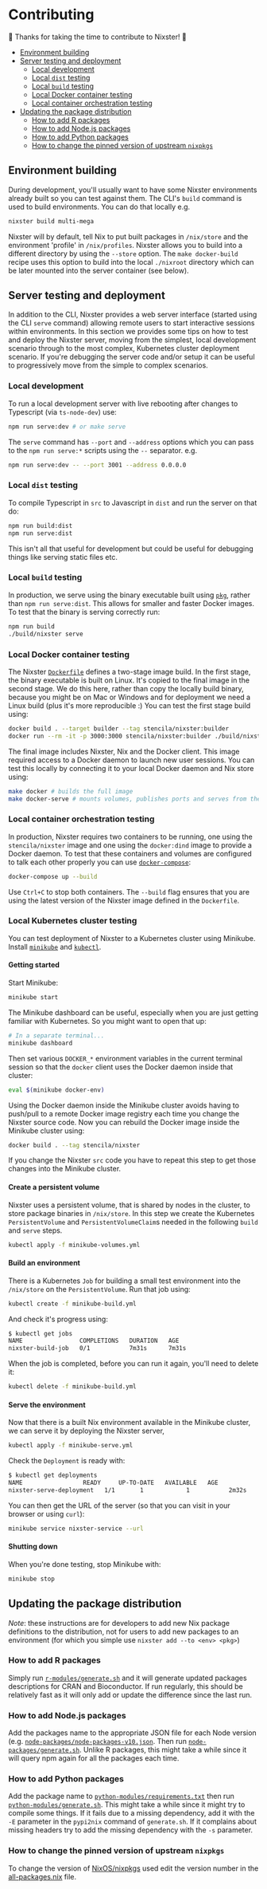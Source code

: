 # Contributing

🎉 Thanks for taking the time to contribute to Nixster! 🎉

<!-- Automatically generated TOC. Don't edit, `make docs` instead>

<!-- toc -->

- [Environment building](#environment-building)
- [Server testing and deployment](#server-testing-and-deployment)
  * [Local development](#local-development)
  * [Local `dist` testing](#local-dist-testing)
  * [Local `build` testing](#local-build-testing)
  * [Local Docker container testing](#local-docker-container-testing)
  * [Local container orchestration testing](#local-container-orchestration-testing)
- [Updating the package distribution](#updating-the-package-distribution)
  * [How to add R packages](#how-to-add-r-packages)
  * [How to add Node.js packages](#how-to-add-nodejs-packages)
  * [How to add Python packages](#how-to-add-python-packages)
  * [How to change the pinned version of upstream `nixpkgs`](#how-to-change-the-pinned-version-of-upstream-nixpkgs)

<!-- tocstop -->

## Environment building

During development, you'll usually want to have some Nixster environments already built so you can test against them. The CLI's `build` command is used to build environments. You can do that locally e.g.

```bash
nixster build multi-mega
```

Nixster will by default, tell Nix to put built packages in `/nix/store` and the environment 'profile' in `/nix/profiles`.  Nixster allows you to build into a different directory by using the `--store` option. The `make docker-build` recipe uses this option to build into the local `./nixroot` directory which can be later mounted into the server container (see below). 


## Server testing and deployment

In addition to the CLI, Nixster provides a web server interface (started using the CLI `serve` command) allowing remote users to start interactive sessions within environments. In this section we provides some tips on how to test and deploy the Nixster server, moving from the simplest, local development scenario through to the most complex, Kubernetes cluster deployment scenario. If you're debugging the server code and/or setup it can be useful to progressively move from the simple to complex scenarios.

### Local development

To run a local development server with live rebooting after changes to Typescript (via `ts-node-dev`) use:

```bash
npm run serve:dev # or make serve
```

The `serve` command has `--port` and `--address` options which you can pass to the `npm run serve:*` scripts using the `--` separator. e.g.

```bash
npm run serve:dev -- --port 3001 --address 0.0.0.0
```

### Local `dist` testing

To compile Typescript in `src` to Javascript in `dist` and run the server on that do:

```bash
npm run build:dist
npm run serve:dist
```

This isn't all that useful for development but could be useful for debugging things like serving static files etc.

### Local `build` testing

In production, we serve using the binary executable built using [`pkg`](https://github.com/zeit/pkg), rather than `npm run serve:dist`. This allows for smaller and faster Docker images. To test that the binary is serving correctly run:

```bash
npm run build
./build/nixster serve
```

### Local Docker container testing

The Nixster [`Dockerfile`](Dockerfile) defines a two-stage image build. In the first stage, the binary executable is built on Linux. It's copied to the final image in the second stage. We do this here, rather than copy the locally build binary, because you might be on Mac or Windows and for deployment we need a Linux build (plus it's more reproducible :) You can test the first stage build using:

```bash
docker build . --target builder --tag stencila/nixster:builder
docker run --rm -it -p 3000:3000 stencila/nixster:builder ./build/nixster serve --port 3000
```

The final image includes Nixster, Nix and the Docker client. This image required access to a Docker daemon to launch new user sessions. You can test this locally by connecting it to your local Docker daemon and Nix store using:

```bash
make docker # builds the full image
make docker-serve # mounts volumes, publishes ports and serves from the image
```

### Local container orchestration testing

In production, Nixster requires two containers to be running, one using the `stencila/nixster` image and one using the `docker:dind` image to provide a Docker daemon. To test that these containers and volumes are configured to talk each other properly you can use [`docker-compose`](https://docs.docker.com/compose/):

```bash
docker-compose up --build
```

Use `Ctrl+C` to stop both containers. The `--build` flag ensures that you are using the latest version of the Nixster image defined in the `Dockerfile`.

### Local Kubernetes cluster testing

You can test deployment of Nixster to a Kubernetes cluster using Minikube. Install [`minikube`](https://kubernetes.io/docs/tasks/tools/install-minikube/) and [`kubectl`](https://kubernetes.io/docs/tasks/tools/install-kubectl/).

#### Getting started

Start Minikube:

```bash
minikube start
```

The Minikube dashboard can be useful, especially when you are just getting familiar with Kubernetes. So you might want to open that up:

```bash
# In a separate terminal...
minikube dashboard
```

Then set various `DOCKER_*` environment variables in the current terminal session so that the `docker` client uses the Docker daemon inside that cluster:

```bash
eval $(minikube docker-env)
```

Using the Docker daemon inside the Minikube cluster avoids having to push/pull to a remote Docker image registry each time you change the Nixster source code. Now you can rebuild the Docker image inside the Minikube cluster using:

```bash
docker build . --tag stencila/nixster
```

If you change the Nixster `src` code you have to repeat this step to get those changes into the Minikube cluster.

#### Create a persistent volume

Nixster uses a persistent volume, that is shared by nodes in the cluster, to store package binaries in `/nix/store`. In this step we create the Kubernetes `PersistentVolume` and `PersistentVolumeClaim`s needed in the following `build` and `serve` steps.

```bash
kubectl apply -f minikube-volumes.yml
```

#### Build an environment

There is a Kubernetes `Job` for building a small test environment into the `/nix/store` on the `PersistentVolume`. Run that job using:

```bash
kubectl create -f minikube-build.yml
```

And check it's progress using:

```bash
$ kubectl get jobs
NAME                COMPLETIONS   DURATION   AGE
nixster-build-job   0/1           7m31s      7m31s
```

When the job is completed, before you can run it again, you'll need to delete it:

```bash
kubectl delete -f minikube-build.yml
```

#### Serve the environment

Now that there is a built Nix environment available in the Minikube cluster, we can serve it by deploying the Nixster server,

```bash
kubectl apply -f minikube-serve.yml
```

Check the `Deployment` is ready with:

```bash
$ kubectl get deployments
NAME                 READY     UP-TO-DATE   AVAILABLE   AGE
nixster-serve-deployment   1/1       1            1           2m32s
```

You can then get the URL of the server (so that you can visit in your browser or using `curl`):

```bash
minikube service nixster-service --url
```

#### Shutting down

When you're done testing, stop Minikube with:

```bash
minikube stop
```

## Updating the package distribution

*Note*: these instructions are for developers to add new Nix package definitions to the distribution, not for users to add new packages to an environment (for which you simple use `nixster add --to <env> <pkg>`)

### How to add R packages

Simply run [`r-modules/generate.sh`](nix/pkgs/development/r-modules/generate.sh) and it will generate updated packages descriptions for CRAN and Bioconductor. If run regularly, this should be relatively fast as it will only add or update the difference since the last run.

### How to add Node.js packages

Add the packages name to the appropriate JSON file for each Node version (e.g. [`node-packages/node-packages-v10.json`](nix/pkgs/development/node-packages/node-packages-v10.json). Then run [`node-packages/generate.sh`](nix/pkgs/development/node-packages/generate.sh). Unlike R packages, this might take a while since it will query npm again for all the packages each time.

### How to add Python packages

Add the package name to [`python-modules/requirements.txt`](nix/pkgs/development/python-modules/requirements.txt) then run [`python-modules/generate.sh`](nix/pkgs/development/python-modules/generate.sh). This might take a while since it might try to compile some things. If it fails due to a missing dependency, add it with the `-E` parameter in the `pypi2nix` command of `generate.sh`. If it complains about missing headers try to add the missing dependency with the `-s` parameter.

### How to change the pinned version of upstream `nixpkgs`

To change the version of [NixOS/nixpkgs](https://github.com/NixOS/nixpkgs/releases) used edit the version number in the [all-packages.nix](nix/pkgs/top-level/all-packages.nix#L4) file.
